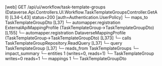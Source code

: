[web] GET /api/ui/workflow/task-template-groups  (Dataverse.Api.Controllers.UI.Workflow.TaskTemplateGroupsController.GetAll)  [L34–L43] status=200 [auth=Authentication.UserPolicy]
  └─ maps_to TaskTemplateGroupDto [L37]
    └─ automapper.registration ExternalApiMappingProfile (TaskTemplateGroup->TaskTemplateGroupDto) [L155]
    └─ automapper.registration DataverseMappingProfile (TaskTemplateGroup->TaskTemplateGroupDto) [L373]
  └─ calls TaskTemplateGroupRepository.ReadQuery [L37]
  └─ query TaskTemplateGroup [L37]
    └─ reads_from TaskTemplateGroups
  └─ impact_summary
    └─ entities 1 (writes=0, reads=1)
      └─ TaskTemplateGroup writes=0 reads=1
    └─ mappings 1
      └─ TaskTemplateGroupDto

